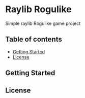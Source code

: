 # Raylib Rogulike

Simple raylib Rogulike game project

## Table of contents
- [Getting Started](#getting-started)  
- [License](#license)

## Getting Started

## License
